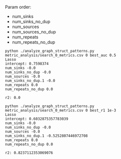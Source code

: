 Param order:
- num_sinks
- num_sinks_no_dup
- num_sources
- num_sources_no_dup
- num_repeats
- num_repeats_no_dup

```
python ./analyze_graph_struct_patterns.py metric_analysis/search_0_metrics.csv 0 best_auc 0.5
Lasso
intercept: 0.7598374
num_sinks -0.0
num_sinks_no_dup -0.0
num_sources -0.0
num_sinks_no_dup.1 -0.0
num_repeats 0.0
num_repeats_no_dup 0.0

r2: 0.0
```

```
python ./analyze_graph_struct_patterns.py metric_analysis/search_0_metrics.csv 0 best_r1 1e-3
Lasso
intercept: 0.6032875357783039
num_sinks -0.0
num_sinks_no_dup -0.0
num_sources -0.0
num_sinks_no_dup.1 -0.5252807446972708
num_repeats 0.0
num_repeats_no_dup 0.0

r2: 0.8237112353069076
```
